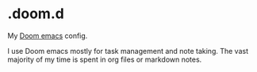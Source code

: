 # .doom.d

My [Doom emacs](https://github.com/doomemacs/doomemacs) config.

I use Doom emacs mostly for task management and note taking. The vast majority
of my time is spent in org files or markdown notes.

